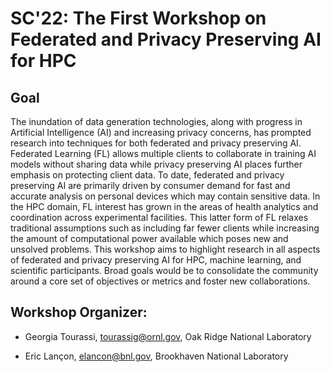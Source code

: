 # SC'22: The First Workshop on Federated and Privacy Preserving AI for HPC

## Goal

The inundation of data generation technologies, along with progress in Artificial Intelligence (AI) and increasing privacy concerns, has prompted research into techniques for both federated and privacy preserving AI. Federated Learning (FL) allows multiple clients to collaborate in training AI models without sharing data while privacy preserving AI places further emphasis on protecting client data. To date, federated and privacy preserving AI are primarily driven by consumer demand for fast and accurate analysis on personal devices which may contain sensitive data. In the HPC domain, FL interest has grown in the areas of health analytics and coordination across experimental facilities. This latter form of FL relaxes traditional assumptions such as including far fewer clients while increasing the amount of computational power available which poses new and unsolved problems. This workshop aims to highlight research in all aspects of federated and privacy preserving AI for HPC, machine learning, and scientific participants. Broad goals would be to consolidate the community around a core set of objectives or metrics and foster new collaborations.


## Workshop Organizer:

* Georgia Tourassi, tourassig@ornl.gov, Oak Ridge National Laboratory

* Eric Lançon,  elancon@bnl.gov, Brookhaven National Laboratory


